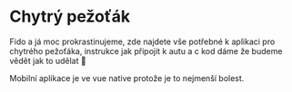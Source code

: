 # Chytrý pežoťák

Fido a já moc prokrastinujeme, zde najdete vše potřebné k aplikaci pro chytrého pežoťáka, instrukce jak připojit k autu a c kod dáme že budeme vědět jak to udělat 🐸

Mobilní aplikace je ve vue native protože je to nejmenší bolest.
